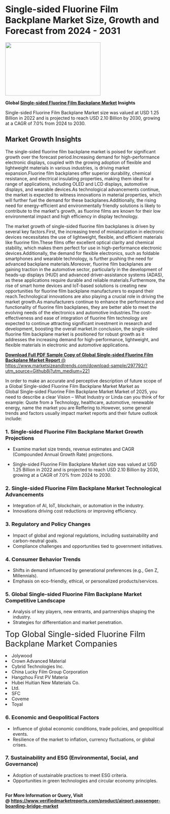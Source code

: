 <H1>Single-sided Fluorine Film Backplane Market Size, Growth and Forecast from 2024 - 2031</H1><img class="aligncenter size-medium wp-image-584254" src="https://thirdeyenews.in/wp-content/uploads/2024/09/Global-Market-Research-300x168.jpeg" alt="" width="300" height="168" /><p><strong>Global&nbsp;<a href="https://www.marketsizeandtrends.com/download-sample/297792/?utm_source=Github8j?utm_medium=221">Single-sided Fluorine Film Backplane Market</a> Insights</strong></p><p>Single-sided Fluorine Film Backplane Market size was valued at USD 1.25 Billion in 2022 and is projected to reach USD 2.10 Billion by 2030, growing at a CAGR of 7.0% from 2024 to 2030.</p><p><h2>Market Growth Insights</h2> <p>The single-sided fluorine film backplane market is poised for significant growth over the forecast period.Increasing demand for high-performance electronic displays, coupled with the growing adoption of flexible and lightweight materials in various industries, is driving market expansion.Fluorine film backplanes offer superior durability, chemical resistance, and electrical insulating properties, making them ideal for a range of applications, including OLED and LCD displays, automotive displays, and wearable devices.As technological advancements continue, the market is expected to witness innovations in material properties, which will further fuel the demand for these backplanes.Additionally, the rising need for energy-efficient and environmentally friendly solutions is likely to contribute to the market's growth, as fluorine films are known for their low environmental impact and high efficiency in display technology.</p> <p><a href="#"></a></p> <p>The market growth of single-sided fluorine film backplanes is driven by several key factors.First, the increasing trend of miniaturization in electronic devices necessitates the use of lightweight, flexible, and efficient materials like fluorine film.These films offer excellent optical clarity and chemical stability, which makes them perfect for use in high-performance electronic devices.Additionally, the demand for flexible electronics, such as foldable smartphones and wearable technology, is further pushing the need for advanced backplane materials.Moreover, fluorine film backplanes are gaining traction in the automotive sector, particularly in the development of heads-up displays (HUD) and advanced driver-assistance systems (ADAS), as these applications require durable and reliable materials.Furthermore, the rise of smart home devices and IoT-based solutions is creating new opportunities for fluorine film backplane manufacturers to expand their reach.Technological innovations are also playing a crucial role in driving the market growth.As manufacturers continue to enhance the performance and functionality of fluorine film backplanes, they are better able to meet the evolving needs of the electronics and automotive industries.The cost-effectiveness and ease of integration of fluorine film technology are expected to continue attracting significant investment in research and development, boosting the overall market.In conclusion, the single-sided fluorine film backplane market is positioned for robust growth as it addresses the increasing demand for high-performance, lightweight, and flexible materials in electronic and automotive applications.</p> <p><a href="#"></p><p><span class=""><strong>Download Full PDF Sample Copy of Global Single-sided Fluorine Film Backplane Market Report</strong> @ <a href="https://www.marketsizeandtrends.com/download-sample/297792/?utm_source=Github8j?utm_medium=221" target="_blank">https://www.marketsizeandtrends.com/download-sample/297792/?utm_source=Github8j?utm_medium=221</a></span></p><p>In order to make an accurate and perceptive description of future scope of a Global&nbsp;Single-sided Fluorine Film Backplane Market Market as Global&nbsp;Single-sided Fluorine Film Backplane Market Market of 2025, you need to describe a clear Vision &ndash; What Industry or Linda can you think of for example: Quote from a Technology, healthcare, automotive, renewable energy, name the market you are Reffering to.However, some general trends and factors usually impact market reports and their future outlook include:</p><h3>1.&nbsp;<strong>Single-sided Fluorine Film Backplane Market Growth Projections</strong></h3><ul><li>Examine market size trends, revenue estimates and CAGR (Compounded Annual Growth Rate) projections.</li><li><p>Single-sided Fluorine Film Backplane Market size was valued at USD 1.25 Billion in 2022 and is projected to reach USD 2.10 Billion by 2030, growing at a CAGR of 7.0% from 2024 to 2030.</p></li></ul><h3>2.&nbsp;<strong>Single-sided Fluorine Film Backplane Market Technological Advancements</strong></h3><ul><li>Integration of AI, IoT, blockchain, or automation in the industry.</li><li>Innovations driving cost reductions or improving efficiency.</li></ul><h3>3.&nbsp;<strong>Regulatory and Policy Changes</strong></h3><ul><li>Impact of global and regional regulations, including sustainability and carbon-neutral goals.</li><li>Compliance challenges and opportunities tied to government initiatives.</li></ul><h3>4.&nbsp;<strong>Consumer Behavior Trends</strong></h3><ul><li>Shifts in demand influenced by generational preferences (e.g., Gen Z, Millennials).</li><li>Emphasis on eco-friendly, ethical, or personalized products/services.</li></ul><h3>5.&nbsp;<strong>Global Single-sided Fluorine Film Backplane Market Competitive Landscape</strong></h3><ul><li>Analysis of key players, new entrants, and partnerships shaping the industry.</li><li>Strategies for differentiation and market penetration.</li></ul><p data-pm-slice="1 1 []"><span style="color: inherit; font-family: inherit; font-size: 25px;">Top Global Single-sided Fluorine Film Backplane Market Companies</span></p><div class="" data-test-id=""><p><li>Jolywood</li><li> Crown Advanced Material</li><li> Cybrid Technologies Inc.</li><li> China Lucky Film Group Corporation</li><li> Hangzhou First PV Materia</li><li> Hubei Huitian New Materials Co.</li><li> Ltd.</li><li> SFC</li><li> Coveme</li><li> Toyal</li></p></div><h3>6.&nbsp;<strong>Economic and Geopolitical Factors</strong></h3><ul><li>Influence of global economic conditions, trade policies, and geopolitical events.</li><li>Resilience of the market to inflation, currency fluctuations, or global crises.</li></ul><h3>7.&nbsp;<strong>Sustainability and ESG (Environmental, Social, and Governance)</strong></h3><ul><li>Adoption of sustainable practices to meet ESG criteria.</li><li>Opportunities in green technologies and circular economy principles.</li></ul><h2><strong style="font-size: 14px;">For More Information or Query, Visit @&nbsp;</strong><a style="background-color: #ffffff; font-size: 14px;" href="https://www.marketsizeandtrends.com/report/single-sided-fluorine-film-backplane-market/" target="_blank">https://www.verifiedmarketreports.com/product/airport-passenger-boarding-bridge-market</a></h2>